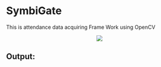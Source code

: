 # SymbiGate

This is attendance data acquiring Frame Work using OpenCV


<p align="center">
  <img src="https://www.devopsschool.com/blog/wp-content/uploads/2022/03/java_logo_icon_168609.png">
</p>


## Output:

